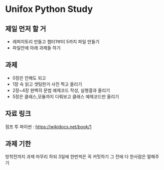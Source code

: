 Unifox Python Study
==================
제일 먼저 할 거
--------------
+ 레퍼지토리 만들고 챕터1부터 5까지 파일 만들기
+ 파일안에 아래 과제들 하기

과제
--------
+ 0장은 안해도 되고
+ 1장 슥 읽고 셋팅한거 사진 찍고 올리기
+ 2장~4장 완벽히 문법 예제코드 작성, 실행결과 올리기
+ 5장은 클래스,모듈까지 다뤄보고 클래스 예제코드만 올리기

자료 링크
--------
점프 투 파이썬 : https://wikidocs.net/book/1

과제 기한
------
방학전까지 과제 마무리 하되 3일에 한번씩은 꼭 커밋하기 그 전에 다 한사람은 말해주기

